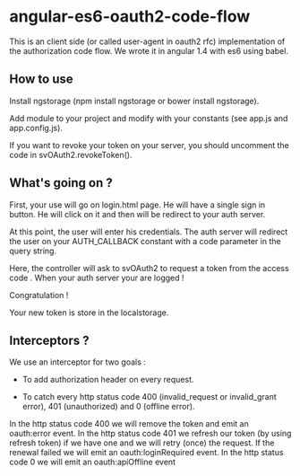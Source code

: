 # angular-es6-oauth2-code-flow
This is an client side (or called user-agent in oauth2 rfc) implementation of the authorization code flow. We wrote it in angular 1.4 with es6 using babel.

## How to use
 Install ngstorage (npm install ngstorage or bower install ngstorage).

 Add module to your project and modify with your constants (see app.js and app.config.js).
 
 If you want to revoke your token on your server, you should uncomment the code in svOAuth2.revokeToken().
 
## What's going on ?
 First, your use will go on login.html page. He will have a single sign in button. He will click on it and then will be redirect to your auth server.
 
 At this point, the user will enter his credentials. The auth server will redirect the user on your AUTH_CALLBACK constant with a code parameter in the query string.
 
 Here, the controller will ask to svOAuth2 to request a token from the access code . When your auth server your are logged ! 
 
 Congratulation !
  
 Your new token is store in the localstorage.
 
## Interceptors ?
 We use an interceptor for two goals : 
 
 * To add authorization header on every request.
  
 * To catch every http status code 400 (invalid_request or invalid_grant error), 401 (unauthorized) and 0 (offline error).
 
 In the http status code 400 we will remove the token and emit an oauth:error event.
 In the http status code 401 we refresh our token (by using refresh token) if we have one and we will retry (once) the request. If the renewal failed we will emit an oauth:loginRequired event.
 In the http status code 0 we will emit an oauth:apiOffline event 
 
 
 